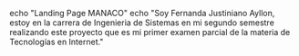 echo "Landing Page MANACO"
echo "Soy Fernanda Justiniano Ayllon, estoy en la carrera de Ingenieria de Sistemas en mi segundo semestre realizando este proyecto que es mi primer examen parcial de la materia de Tecnologías en Internet."
